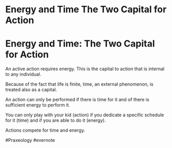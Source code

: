 # Energy and Time The Two Capital for Action

# Energy and Time: The Two Capital for Action

An active action requires energy. This is the capital to action that is internal to any individual.

Because of the fact that life is finite, time, an external phenomenon, is treated also as a capital.

An action can only be performed if there is time for it and of there is sufficient energy to perform it.

You can only play with your kid (action) if you dedicate a specific schedule for it (time) and if you are able to do it (energy).

Actions compete for time and energy.

\#Praxeology #evernote

